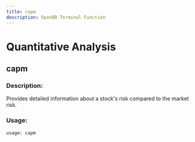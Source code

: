 ```yaml
---
title: capm
description: OpenBB Terminal Function
---
```


# Quantitative Analysis

## capm

### Description: 

Provides detailed information about a stock's risk compared to the market risk.

### Usage: 
```python
usage: capm
```



